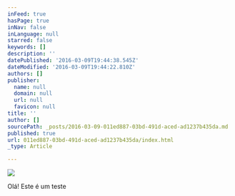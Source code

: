 ```yaml
---
inFeed: true
hasPage: true
inNav: false
inLanguage: null
starred: false
keywords: []
description: ''
datePublished: '2016-03-09T19:44:38.545Z'
dateModified: '2016-03-09T19:44:22.810Z'
authors: []
publisher:
  name: null
  domain: null
  url: null
  favicon: null
title: ''
author: []
sourcePath: _posts/2016-03-09-011ed887-03bd-491d-aced-ad1237b435da.md
published: true
url: 011ed887-03bd-491d-aced-ad1237b435da/index.html
_type: Article

---
```

![](https://the-grid-user-content.s3-us-west-2.amazonaws.com/550dac4a-ba15-49e9-9d96-2adf061ace3c.jpg)

Olá! Este é um teste
